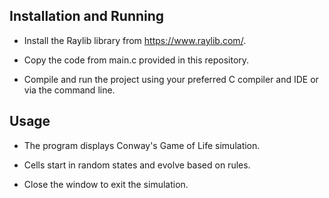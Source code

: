## Installation and Running

- Install the Raylib library from https://www.raylib.com/.

- Copy the code from main.c provided in this repository.

- Compile and run the project using your preferred C compiler and IDE or via the command line.

## Usage

- The program displays Conway's Game of Life simulation.

- Cells start in random states and evolve based on rules.

- Close the window to exit the simulation.
